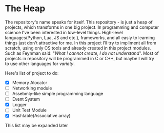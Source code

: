 # The Heap
The repository's name speaks for itself. This repository - is just a heap of projects, which transforms in one big project. In programming and computer science I've been interested in low-level things. High-level languages(Python, Lua, JS and etc.), frameworks, and all easly to learning things just don't attractive for me. In this project I'll try to impliment all from scratch, using only OS tools and already created in this project modules. Such as Feynman said: "*What I cannot create, I do not understand*". Most of projects in repository will be programmed in C or C++, but maybe I will try to use other languages for *variety*.

Here's list of project to do:
   - [X] Memory Alocator
   - [ ] Networking module
   - [ ] Assebmly-like simple programming language
   - [ ] Event System
   - [X] Logger
   - [ ] Unit Test Module
   - [X] Hashtable(Associative array)

This list may be expanded later